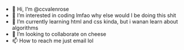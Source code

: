 - 👋 Hi, I’m @ccvalenrose
- 👀 I’m interested in coding lmfao why else would I be doing this shit 
- 🌱 I’m currently learning html and css kinda, but i wanan learn about algorithms 
- 💞️ I’m looking to collaborate on cheese
- 📫 How to reach me just email lol

<!---
ccvalenrose/ccvalenrose is a ✨ special ✨ repository because its `README.md` (this file) appears on your GitHub profile.
You can click the Preview link to take a look at your changes.
--->

